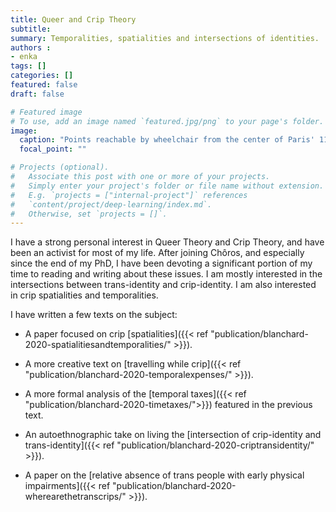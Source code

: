```yaml
---
title: Queer and Crip Theory
subtitle: 
summary: Temporalities, spatialities and intersections of identities.
authors : 
- enka
tags: []
categories: []
featured: false
draft: false

# Featured image
# To use, add an image named `featured.jpg/png` to your page's folder. 
image:
  caption: "Points reachable by wheelchair from the center of Paris' 11th discrit."
  focal_point: ""

# Projects (optional).
#   Associate this post with one or more of your projects.
#   Simply enter your project's folder or file name without extension.
#   E.g. `projects = ["internal-project"]` references 
#   `content/project/deep-learning/index.md`.
#   Otherwise, set `projects = []`.
---
```

I have a strong personal interest in Queer Theory and Crip Theory, and have been an activist for most of my life. After joining Chôros, and especially since the end of my PhD, I have been devoting a significant portion of my time to reading and writing about these issues. I am mostly interested in the intersections between trans-identity and crip-identity. I am also interested in crip spatialities and temporalities.

I have written a few texts on the subject:

- A paper focused on crip [spatialities]({{< ref "publication/blanchard-2020-spatialitiesandtemporalities/" >}}).

- A more creative text on [travelling while crip]({{< ref "publication/blanchard-2020-temporalexpenses/" >}}).

- A more formal analysis of the [temporal taxes]({{< ref "publication/blanchard-2020-timetaxes/">}}) featured in the previous text.

- An autoethnographic take on living the [intersection of crip-identity and trans-identity]({{< ref "publication/blanchard-2020-criptransidentity/" >}}).

- A paper on the [relative absence of trans people with early physical impairments]({{< ref "publication/blanchard-2020-wherearethetranscrips/" >}}).